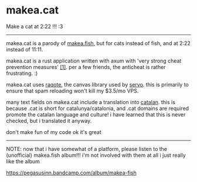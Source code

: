 # makea.cat

Make a cat at 2:22 !!! :3

---

makea.cat is a parody of [makea.fish](http://makea.fish/), but for cats instead of fish, and at 2:22 instead of 11:11.

makea.cat is a rust application written with axum with 'very strong cheat prevention measures' [[1]](https://mas.to/@honbra/113582500248516791). per a few friends, the anticheat is rather frustrating. :)

makea.cat uses [raqote](https://github.com/jrmuizel/raqote), the canvas library used by [servo](https://github.com/servo/servo). this is primarily to ensure that spam reloading won't kill my $3.5/mo VPS.

many text fields on makea.cat include a translation into [catalan](https://govern.cat/gov/). this is because .cat is short for catalunya/catalonia, and .cat domains are required promote the catalan language and culture! i have learned that this is never checked, but i translated it anyway.

don't make fun of my code ok it's great

---

NOTE: now that i have somewhat of a platform, please listen to the (unofficial) makea.fish album!!! i'm not involved with them at all i just really like the album

https://pegasusinn.bandcamp.com/album/makea-fish

